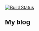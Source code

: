 [![Build Status](https://travis-ci.org/Dawnstar8411/python-package-CI.svg?branch=master)](https://travis-ci.org/Dawnstar8411/python-package-CI)

## My blog